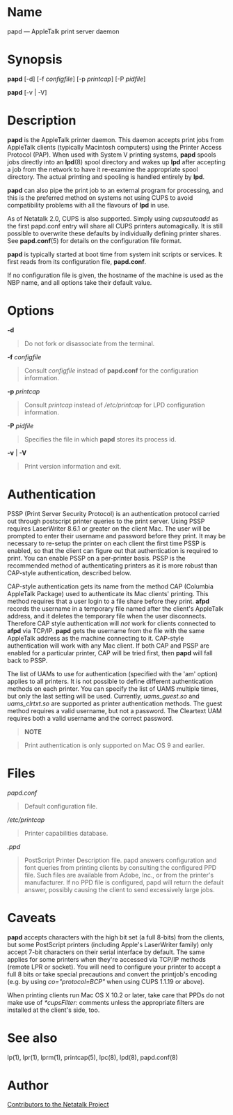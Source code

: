 # Name

papd — AppleTalk print server daemon

# Synopsis

**papd** [-d] [-f *configfile*] [-p *printcap*] [-P *pidfile*]

**papd** [-v | -V]

# Description

**papd** is the AppleTalk printer daemon. This daemon accepts print jobs
from AppleTalk clients (typically Macintosh computers) using the Printer
Access Protocol (PAP). When used with System V printing systems, **papd**
spools jobs directly into an **lpd**(8) spool directory and wakes up **lpd**
after accepting a job from the network to have it re-examine the
appropriate spool directory. The actual printing and spooling is handled
entirely by **lpd**.

**papd** can also pipe the print job to an external program for
processing, and this is the preferred method on systems not using CUPS
to avoid compatibility problems with all the flavours of **lpd** in use.

As of Netatalk 2.0, CUPS is also supported. Simply using *cupsautoadd*
as the first papd.conf entry will share all CUPS printers automagically.
It is still possible to overwrite these defaults by individually
defining printer shares. See **papd.conf**(5) for details on the
configuration file format.

**papd** is typically started at boot time from system init scripts or
services. It first reads from its configuration file, **papd.conf**.

If no configuration file is given, the hostname of the machine is used
as the NBP name, and all options take their default value.

# Options

**-d**

> Do not fork or disassociate from the terminal.

**-f** *configfile*

> Consult *configfile* instead of **papd.conf** for the configuration
information.

**-p** *printcap*

> Consult *printcap* instead of */etc/printcap* for LPD configuration
information.

**-P** *pidfile*

> Specifies the file in which **papd** stores its process id.

**-v** | **-V**

> Print version information and exit.

# Authentication

PSSP (Print Server Security Protocol) is an authentication protocol carried
out through postscript printer queries to the print server. Using PSSP
requires LaserWriter 8.6.1 or greater on the client Mac. The user will
be prompted to enter their username and password before they print. It
may be necessary to re-setup the printer on each client the first time
PSSP is enabled, so that the client can figure out that authentication
is required to print. You can enable PSSP on a per-printer basis. PSSP
is the recommended method of authenticating printers as it is more
robust than CAP-style authentication, described below.

CAP-style authentication gets its name
from the method CAP (Columbia AppleTalk Package) used to authenticate
its Mac clients' printing. This method requires that a user login to a
file share before they print. **afpd** records the username in a temporary
file named after the client's AppleTalk address, and it deletes the
temporary file when the user disconnects. Therefore CAP style
authentication will *not* work for clients connected to **afpd** via
TCP/IP. **papd** gets the username from the file with the same AppleTalk
address as the machine connecting to it. CAP-style authentication will
work with any Mac client. If both CAP and PSSP are enabled for a
particular printer, CAP will be tried first, then **papd** will fall back
to PSSP.

The list of UAMs to use for authentication (specified with the 'am'
option) applies to all printers. It is not possible to define different
authentication methods on each printer. You can specify the list of UAMS
multiple times, but only the last setting will be used. Currently,
*uams_guest.so* and *uams_clrtxt.so* are supported as printer
authentication methods. The guest method requires a valid username, but
not a password. The Cleartext UAM requires both a valid username and the
correct password.

> **NOTE**

> Print authentication is only supported on Mac OS 9 and earlier.

# Files

*papd.conf*

> Default configuration file.

*/etc/printcap*

> Printer capabilities database.

*.ppd*

> PostScript Printer Description file. papd answers configuration and font
queries from printing clients by consulting the configured PPD file.
Such files are available from Adobe, Inc., or from the printer's
manufacturer. If no PPD file is configured, papd will return the default
answer, possibly causing the client to send excessively large jobs.

# Caveats

**papd** accepts characters with the high bit set (a full 8-bits) from the
clients, but some PostScript printers (including Apple's LaserWriter
family) only accept 7-bit characters on their serial interface by
default. The same applies for some printers when they're accessed via
TCP/IP methods (remote LPR or socket). You will need to configure your
printer to accept a full 8 bits or take special precautions and convert
the printjob's encoding (e.g. by using *co="protocol=BCP"* when using
CUPS 1.1.19 or above).

When printing clients run Mac OS X 10.2 or later, take care that PPDs do
not make use of *\*cupsFilter:* comments unless the appropriate filters
are installed at the client's side, too.

# See also

lp(1), lpr(1), lprm(1), printcap(5), lpc(8), lpd(8), papd.conf(8)

# Author

[Contributors to the Netatalk Project](https://netatalk.io/contributors)
